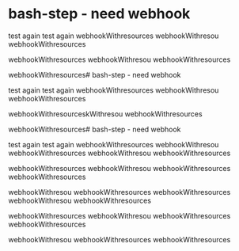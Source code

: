 # bash-step - need webhook

test again
test again
webhookWithresources
webhookWithresou
webhookWithresources

webhookWithresources
webhookWithresou
webhookWithresources

webhookWithresources# bash-step - need webhook

test again
test again
webhookWithresources
webhookWithresou
webhookWithresources

webhookWithresourceskWithresou
webhookWithresources

webhookWithresources# bash-step - need webhook

test again
test again
webhookWithresources
webhookWithresou
webhookWithresources
webhookWithresou
webhookWithresources

webhookWithresources
webhookWithresou
webhookWithresources
webhookWithresources

webhookWithresou
webhookWithresources
webhookWithresources
webhookWithresou
webhookWithresources

webhookWithresources
webhookWithresou
webhookWithresources
webhookWithresources

webhookWithresou
webhookWithresources
webhookWithresources
